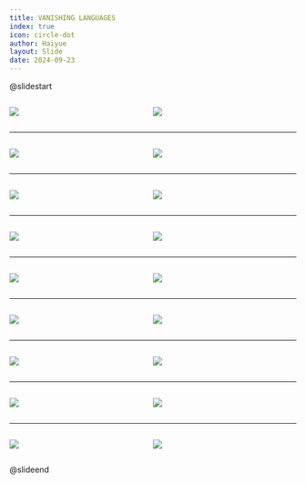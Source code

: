 ```yaml
---
title: VANISHING LANGUAGES
index: true
icon: circle-dot
author: Haiyue
layout: Slide
date: 2024-09-23
---
```

 
@slidestart

<div style="display:flex">
<div style="flex:1">

![](https://raw.githubusercontent.com/yclord/reading/refs/heads/master/english/Level-X/VANISHING%20LANGUAGES/001.webp)
</div>
<div style="flex:1">

![](https://raw.githubusercontent.com/yclord/reading/refs/heads/master/english/Level-X/VANISHING%20LANGUAGES/002.webp)
</div>
</div>

---

<div style="display:flex">
<div style="flex:1">

![](https://raw.githubusercontent.com/yclord/reading/refs/heads/master/english/Level-X/VANISHING%20LANGUAGES/003.webp)
</div>
<div style="flex:1">

![](https://raw.githubusercontent.com/yclord/reading/refs/heads/master/english/Level-X/VANISHING%20LANGUAGES/004.webp)
</div>
</div>

---

<div style="display:flex">
<div style="flex:1">

![](https://raw.githubusercontent.com/yclord/reading/refs/heads/master/english/Level-X/VANISHING%20LANGUAGES/005.webp)
</div>
<div style="flex:1">

![](https://raw.githubusercontent.com/yclord/reading/refs/heads/master/english/Level-X/VANISHING%20LANGUAGES/006.webp)
</div>
</div>

---

<div style="display:flex">
<div style="flex:1">

![](https://raw.githubusercontent.com/yclord/reading/refs/heads/master/english/Level-X/VANISHING%20LANGUAGES/007.webp)
</div>
<div style="flex:1">

![](https://raw.githubusercontent.com/yclord/reading/refs/heads/master/english/Level-X/VANISHING%20LANGUAGES/008.webp)
</div>
</div>

---

<div style="display:flex">
<div style="flex:1">

![](https://raw.githubusercontent.com/yclord/reading/refs/heads/master/english/Level-X/VANISHING%20LANGUAGES/009.webp)
</div>
<div style="flex:1">

![](https://raw.githubusercontent.com/yclord/reading/refs/heads/master/english/Level-X/VANISHING%20LANGUAGES/010.webp)
</div>
</div>

---

<div style="display:flex">
<div style="flex:1">

![](https://raw.githubusercontent.com/yclord/reading/refs/heads/master/english/Level-X/VANISHING%20LANGUAGES/011.webp)
</div>
<div style="flex:1">

![](https://raw.githubusercontent.com/yclord/reading/refs/heads/master/english/Level-X/VANISHING%20LANGUAGES/012.webp)
</div>
</div>

---

<div style="display:flex">
<div style="flex:1">

![](https://raw.githubusercontent.com/yclord/reading/refs/heads/master/english/Level-X/VANISHING%20LANGUAGES/013.webp)
</div>
<div style="flex:1">

![](https://raw.githubusercontent.com/yclord/reading/refs/heads/master/english/Level-X/VANISHING%20LANGUAGES/014.webp)
</div>
</div>

---

<div style="display:flex">
<div style="flex:1">

![](https://raw.githubusercontent.com/yclord/reading/refs/heads/master/english/Level-X/VANISHING%20LANGUAGES/015.webp)
</div>
<div style="flex:1">

![](https://raw.githubusercontent.com/yclord/reading/refs/heads/master/english/Level-X/VANISHING%20LANGUAGES/016.webp)
</div>
</div>

---

<div style="display:flex">
<div style="flex:1">

![](https://raw.githubusercontent.com/yclord/reading/refs/heads/master/english/Level-X/VANISHING%20LANGUAGES/017.webp)
</div>
<div style="flex:1">

![](https://raw.githubusercontent.com/yclord/reading/refs/heads/master/english/Level-X/VANISHING%20LANGUAGES/018.webp)
</div>
</div>

@slideend